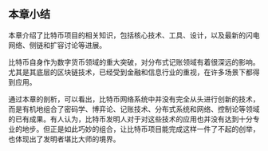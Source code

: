 ##  本章小结

本章介绍了比特币项目的相关知识，包括核心技术、工具、设计，以及最新的闪电网络、侧链和扩容讨论等进展。

比特币自身作为数字货币领域的重大突破，对分布式记账领域有着很深远的影响。尤其是其底层的区块链技术，已经受到金融和信息行业的重视，在许多场景下都得到应用。

通过本章的剖析，可以看出，比特币网络系统中并没有完全从头进行创新的技术，而是有机地组合了密码学、博弈论、记账技术、分布式系统和网络、控制论等领域的已有成果。有人认为，比特币发明人对于对这些技术的应用也并没有达到十分专业的地步。但正是如此巧妙的组合，让比特币项目能完成这样一件了不起的创举，也体现出了发明者堪比大师的境界。
